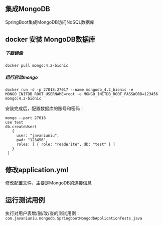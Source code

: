 ## 集成MongoDB

SpringBoot集成MongoDB访问NoSQL数据库

## docker 安装 MongoDB数据库

##### 下载镜像
```shell script
docker pull mongo:4.2-bionic
```

##### 运行启动mongo
```shell script
docker run -d -p 27018:27017 --name mongodb_4.2_bionic -e MONGO_INITDB_ROOT_USERNAME=root -e MONGO_INITDB_ROOT_PASSWORD=123456 mongo:4.2-bionic
```

安装完成后，配置数据库的账号和密码：

```shell script
mongo --port 27018
use test
db.createUser(
   {
     user: "javaniuniu",
     pwd: "123456",
     roles: [ { role: "readWrite", db: "test" } ]
   }
 )
```

## 修改application.yml

修改配置文件，主要是MongoDB的连接信息

## 运行测试用例

执行对用户表增/删/改/查的测试用例：`com.javaniuniu.mongodb.SpringbootMongodbApplicationTests.java`

